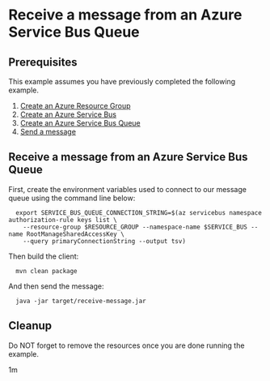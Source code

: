
# Receive a message from an Azure Service Bus Queue

## Prerequisites

This example assumes you have previously completed the following example.

1. [Create an Azure Resource Group](../../group/create/)
1. [Create an Azure Service Bus](../create/)
1. [Create an Azure Service Bus Queue](../create-queue/)
1. [Send a message](../send-message/)

## Receive a message from an Azure Service Bus Queue

<!-- workflow.cron(0 4 * * 1) -->
<!-- workflow.include(../send-message/README.md) -->

First, create the environment variables used to connect to our message queue
using the command line below:


```shell
  export SERVICE_BUS_QUEUE_CONNECTION_STRING=$(az servicebus namespace authorization-rule keys list \
    --resource-group $RESOURCE_GROUP --namespace-name $SERVICE_BUS --name RootManageSharedAccessKey \
    --query primaryConnectionString --output tsv)
```

Then build the client:

```shell
  mvn clean package
```

<!-- workflow.run()
  cd servicebus/receive-message
  -->

And then send the message:

```shell
  java -jar target/receive-message.jar
```

<!-- workflow.run()
  cd ../..
  -->

<!-- workflow.directOnly() 
export RESULT=$(az servicebus queue show --resource-group $RESOURCE_GROUP --namespace $SERVICE_BUS --name $SERVICE_BUS_QUEUE -query countDetails.activeMessageCount --output tsv)
az group delete --name $RESOURCE_GROUP --yes || true
if [[ "$RESULT" != 0 ]]; then
  exit 1
fi
  -->

## Cleanup

Do NOT forget to remove the resources once you are done running the example.

1m
